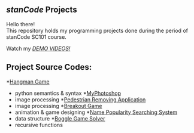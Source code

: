 ## *stanCode* Projects

Hello there!\
This repository holds my programming projects done during the period of stanCode SC101 course.

Watch my *[DEMO VIDEOS!](https://drive.google.com/drive/folders/1Gi3bn9qPW_gR0ISyGzVPLd5Bztdvd7rF?fbclid=IwAR36BW3v_bHn-Idsh-0_ROSWLwrXOzoervZId25OOzH2LX4b6FCGDfULdDg)*

## Project Source Codes:
*[Hangman Game](https://github.com/a102102012/MystanCodeProjects/blob/main/stanCode_Projects/hangman_game/hangman_ext.py)
 * python semantics & syntax
*[MyPhotoshop](https://github.com/a102102012/MystanCodeProjects/blob/main/stanCode_Projects/my_photoshop/best_photoshop_award.py)
 * image processing
*[Pedestrian Removing Application](https://github.com/a102102012/MystanCodeProjects/blob/main/stanCode_Projects/my_photoshop/stanCodoshop.py)
 * image processing
*[Breakout Game](https://github.com/a102102012/MystanCodeProjects/blob/main/stanCode_Projects/break_out_game/breakout.py)
 * animation & game designing
*[Name Popularity Searching System](https://github.com/a102102012/MystanCodeProjects/blob/main/stanCode_Projects/name_searching_system/babygraphics.py)
 * data structure
*[Boggle Game Solver](https://github.com/a102102012/MystanCodeProjects/blob/main/stanCode_Projects/boggle_game_solver/anagram.py)
 * recursive functions

